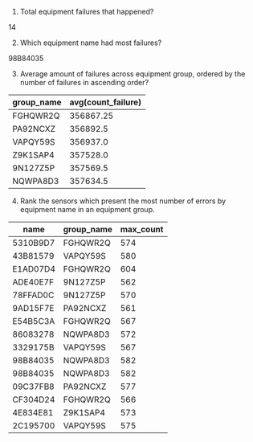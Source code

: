 

1. Total equipment failures that happened?

14

2. Which equipment name had most failures? 

98B84035

3. Average amount of failures across equipment group, ordered by the number of failures in ascending order?
                                               
|group_name|avg(count_failure)|
|----------|------------------|
|  FGHQWR2Q|         356867.25|
|  PA92NCXZ|          356892.5|
|  VAPQY59S|          356937.0|
|  Z9K1SAP4|          357528.0|
|  9N127Z5P|          357569.5|
|  NQWPA8D3|          357634.5|

4.  Rank the sensors which present the most number of errors by equipment name in an equipment group.
                                                
|    name|group_name|max_count|
|--------|----------|---------|
|5310B9D7|  FGHQWR2Q|      574|
|43B81579|  VAPQY59S|      580|
|E1AD07D4|  FGHQWR2Q|      604|
|ADE40E7F|  9N127Z5P|      562|
|78FFAD0C|  9N127Z5P|      570|
|9AD15F7E|  PA92NCXZ|      561|
|E54B5C3A|  FGHQWR2Q|      567|
|86083278|  NQWPA8D3|      572|
|3329175B|  VAPQY59S|      567|
|98B84035|  NQWPA8D3|      582|
|98B84035|  NQWPA8D3|      582|
|09C37FB8|  PA92NCXZ|      577|
|CF304D24|  FGHQWR2Q|      566|
|4E834E81|  Z9K1SAP4|      573|
|2C195700|  VAPQY59S|      575|
